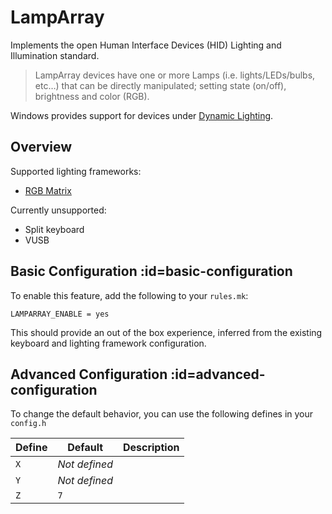 # LampArray

Implements the open Human Interface Devices (HID) Lighting and Illumination standard.

> LampArray devices have one or more Lamps (i.e. lights/LEDs/bulbs, etc…) that can be directly manipulated; setting state (on/off), brightness and color (RGB).

Windows provides support for devices under [Dynamic Lighting](https://support.microsoft.com/en-us/windows/control-your-dynamic-lighting-devices-in-windows-8e8f22e3-e820-476c-8f9d-9ffc7b6ffcd2).

## Overview

Supported lighting frameworks:

* [RGB Matrix](feature_rgb_matrix.md)

Currently unsupported:

* Split keyboard
* VUSB

## Basic Configuration :id=basic-configuration

To enable this feature, add the following to your `rules.mk`:

    LAMPARRAY_ENABLE = yes

This should provide an out of the box experience, inferred from the existing keyboard and lighting framework configuration.

## Advanced Configuration :id=advanced-configuration

To change the default behavior, you can use the following defines in your `config.h`

|Define         |Default      |Description    |
|---------------|-------------|---------------|
|`X`            |*Not defined*|               |
|`Y`            |*Not defined*|               |
|`Z`            |`7`          |               |
